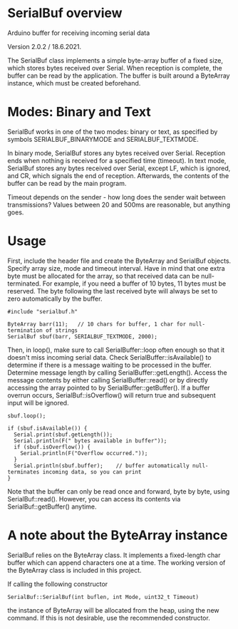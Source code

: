 SerialBuf overview
===================
Arduino buffer for receiving incoming serial data

Version 2.0.2 / 18.6.2021.

The SerialBuf class implements a simple byte-array buffer of a fixed size, which stores bytes received over Serial. When reception is complete, the buffer can be read by the application. The buffer is built around a ByteArray instance, which must be created beforehand.


Modes: Binary and Text
======================

SerialBuf works in one of the two modes: binary or text, as specified by symbols SERIALBUF_BINARYMODE and SERIALBUF_TEXTMODE. 

In binary mode, SerialBuf stores any bytes received over Serial. Reception ends when nothing is received for a specified time (timeout).
In text mode, SerialBuf stores any bytes received over Serial, except LF, which is ignored, and CR, which signals the end of reception.
Afterwards, the contents of the buffer can be read by the main program.

Timeout depends on the sender - how long does the sender wait between transmissions? Values between 20 and 500ms are reasonable, but anything goes.


Usage
=====

First, include the header file and create the ByteArray and SerialBuf objects. Specify array size, mode and timeout interval. Have in mind that one 
extra byte must be allocated for the array, so that received data can be null-terminated. 
For example, if you need a buffer of 10 bytes, 11 bytes must be reserved. The byte following the last received byte will always be 
set to zero automatically by the buffer.

    #include "serialbuf.h"
    
    ByteArray barr(11);   // 10 chars for buffer, 1 char for null-termination of strings
    SerialBuf sbuf(barr, SERIALBUF_TEXTMODE, 2000);
  
  
Then, in loop(), make sure to call SerialBuffer::loop often enough so that it doesn't miss incoming serial data. 
Check SerialBuffer::isAvailable() to determine if there is a message  waiting to be processed in the buffer. 
Determine message length by calling SerialBuffer::getLength(). 
Access the message contents by either calling SerialBuffer::read() or by directly accessing the array pointed to by SerialBuffer::getBuffer().
If a buffer overrun occurs, SerialBuf::isOverflow() will return true and subsequent input will be ignored.

    sbuf.loop();

    if (sbuf.isAvailable()) {
      Serial.print(sbuf.getLength());
      Serial.println(F(" bytes available in buffer"));
      if (sbuf.isOverflow()) {
        Serial.println(F("Overflow occurred."));
      }
      Serial.println(sbuf.buffer);    // buffer automatically null-terminates incoming data, so you can print
    }
  
Note that the buffer can only be read once and forward, byte by byte, using SerialBuf::read(). 
However, you can access its contents via SerialBuf::getBuffer() anytime. 


A note about the ByteArray instance
===================================

SerialBuf relies on the ByteArray class. It implements a fixed-length char buffer which can append characters one at a time.
The working version of the ByteArray class is included in this project.

If calling the following constructor

    SerialBuf::SerialBuf(int buflen, int Mode, uint32_t Timeout)

the instance of ByteArray will be allocated from the heap, using the new command. If this is not desirable, use the recommended constructor.
